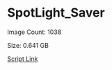 # SpotLight_Saver

Image Count: 1038

Size: 0.641 GB

[Script Link](https://github.com/liuyal/Archive/blob/master/Python/Utilities/Miscellaneous/spotlight_saver.py)